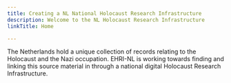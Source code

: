 ```yaml
---
title: Creating a NL National Holocaust Research Infrastructure
description: Welcome to the NL Holocaust Research Infrastructure
linkTitle: Home

---
```


The Netherlands hold a unique collection of records relating to the Holocaust and the Nazi occupation. EHRI-NL is working towards finding and linking this source material
in through a national digital Holocaust Research Infrastructure.
